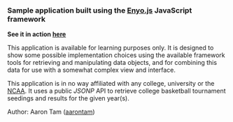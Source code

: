 ### Sample application built using the [Enyo.js](http://github.com/enyojs/enyo) JavaScript framework

__See it in action [here](http://bball.collaborap.com/debug.html)__

This application is available for learning purposes only. It is designed to show some possible implementation choices using the available framework tools for retrieving and manipulating data objects, and for combining this data for use with a somewhat complex view and interface.

This application is in no way affiliated with any college, university or the [NCAA](http://ncaa.com). It uses a public _JSONP_ API to retrieve college basketball tournament seedings and results for the given year(s).

Author: Aaron Tam ([aarontam](https://github.com/aarontam))
